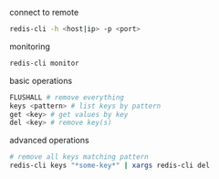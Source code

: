 connect to remote
```bash
redis-cli -h <host|ip> -p <port>
```

monitoring
```bash
redis-cli monitor
```

basic operations
```bash
FLUSHALL # remove everything
keys <pattern> # list keys by pattern
get <key> # get values by key
del <key> # remove key(s)
```

advanced operations
```bash
# remove all keys matching pattern 
redis-cli keys "*some-key*" | xargs redis-cli del
```
